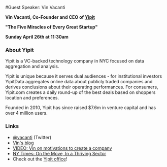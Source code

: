 #Guest Speaker: Vin Vacanti

**Vin Vacanti, Co-Founder and CEO of [Yipit](http://yipit.com)**

**"The Five Miracles of Every Great Startup"**

**Sunday April 26th at 11:30am**

### About Yipit

Yipit is a VC-backed technology company in NYC focused on data aggregation and analysis.

Yipit is unique because it serves dual audiences - for institutional investors YipitData aggregates online data about publicly traded companies and derives conclusions about their operating performances. For consumers, Yipit.com creates a daily round-up of the best deals based on shoppers location and preferences.

Founded in 2010, Yipit has since raised $7.6m in venture capital and has over 4 million users.


### Links

* [@vacanti](https://twitter.com/vacanti) (Twitter)
* [Vin's blog](http://viniciusvacanti.com/)
* [VIDEO: Vin on motivations to create a company](https://www.youtube.com/watch?v=dgTwMopupjw)
* [NY Times: On the Move, In a Thriving Sector](http://www.nytimes.com/2011/11/20/nyregion/on-the-move-in-new-yorks-thriving-tech-sector.html?_r=0)
* Check out the [Yipit office](http://officesnapshots.com/2012/07/27/tour-yipits-new-laidback-nyc-office-space/)!
